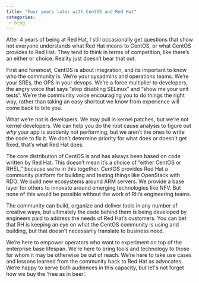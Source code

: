 ```yaml
---
title: "Four years later with CentOS and Red Hat"
categories:
 - blog
---
```


After 4 years of being at Red Hat, I still occasionally  get questions that  show not everyone understands what Red Hat means to CentOS, or what CentOS provides to Red Hat. They tend to think in terms of competition, like there’s an either or choice. Reality just doesn’t bear that out.

First and foremost, CentOS is about integration, and its important to know who the community is.  We’re your sysadmins and operations teams. We’re your SREs, the OPS in your devops. We’re a force multiplier to developers, the angry voice that says “stop disabling SELinux” and “show me your unit tests”. We’re the community voice encouraging you to do things the right way, rather than taking an easy shortcut we know from experience will come back to bite you.

What we’re not is developers. We may pull in kernel patches, but we’re not kernel developers. We can help you do the root cause analysis to figure out *why* your app is suddenly not performing, but we aren’t the ones to write the code to fix it.  We don’t determine priority for what does or doesn’t get fixed, that’s what Red Hat does.

The core distribution of CentOS is and has always been based on code written by Red Hat. This doesn’t mean it’s a choice of “either CentOS or RHEL,” because we’re in this together. CentOS provides Red Hat a community platform for building and testing things like OpenStack with RDO. We build new ecosystems around ARM servers. We provide a base layer for others to innovate around emerging technologies like NFV. But none of this would be possible without the work of RH’s engineering teams.

The community can build, organize and deliver tools in any number of creative ways, but ultimately the code behind them is being developed by engineers paid to address the needs of Red Hat’s customers. You can bet that RH is keeping an eye on what the CentOS community is using and building, but that doesn’t necessarily translate to business need.

We’re here to empower operators who want to experiment on top of the enterprise base lifespan. We’re here to bring tools and technology to those for whom it may be otherwise be out of reach. We’re here to take use cases and lessons learned from the community back to Red Hat as advocates. We’re happy to serve both audiences in this capacity, but let's not forget how we buy the ‘free as in beer’.

